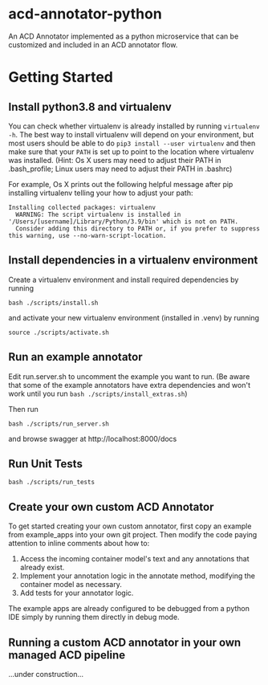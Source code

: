 # acd-annotator-python
An ACD Annotator implemented as a python microservice that can be customized and included in an ACD annotator flow.


# Getting Started

## Install python3.8 and virtualenv ##
You can check whether virtualenv is already installed by running `virtualenv -h`. 
The best way to install virtualenv will depend on your environment, 
but most users should be able to do `pip3 install --user virtualenv` and then 
make sure that your `PATH` is set up to point to the location where virtualenv was installed.
(Hint: Os X users may need to adjust their PATH in .bash_profile; 
Linux users may need to adjust their PATH in .bashrc)

For example, Os X prints out the following helpful message after pip installing virtualenv
telling your how to adjust your path:

```
Installing collected packages: virtualenv
  WARNING: The script virtualenv is installed in '/Users/[username]/Library/Python/3.9/bin' which is not on PATH.
  Consider adding this directory to PATH or, if you prefer to suppress this warning, use --no-warn-script-location.
```

## Install dependencies in a virtualenv environment ##
Create a virtualenv environment and install required dependencies by running
```
bash ./scripts/install.sh
```

and activate your new virtualenv environment (installed in .venv) by running
```
source ./scripts/activate.sh  
```

## Run an example annotator ##
Edit run.server.sh to uncomment the example you want to run. (Be aware that some of the example annotators have extra dependencies and 
won't work until you run `bash ./scripts/install_extras.sh`)

Then run
```
bash ./scripts/run_server.sh
```
and browse swagger at http://localhost:8000/docs


## Run Unit Tests ##
``` 
bash ./scripts/run_tests 
```

## Create your own custom ACD Annotator ##
To get started creating your own custom annotator, 
first copy an example from example_apps into your own git project.
Then modify the code paying attention to inline comments about how to:

1. Access the incoming container model's text and any annotations that already exist.
1. Implement your annotation logic in the annotate method, modifying the container model as necessary.
1. Add tests for your annotator logic.

The example apps are already configured to be debugged from a 
python IDE simply by running them directly in debug mode.


## Running a custom ACD annotator in your own managed ACD pipeline 

...under construction...
